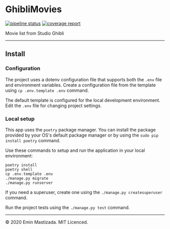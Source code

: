 # GhibliMovies
 [![pipeline status](https://gitlab.com/mastizada/ghiblimovies/badges/master/pipeline.svg)](https://gitlab.com/mastizada/ghiblimovies/-/commits/master) 
 [![coverage report](https://gitlab.com/mastizada/ghiblimovies/badges/master/coverage.svg)](https://gitlab.com/mastizada/ghiblimovies/-/commits/master) 

Movie list from Studio Ghibli

---

## Install

### Configuration

The project uses a dotenv configuration file that supports both the `.env` file and environment variables.
Create a configuration file from the template using `cp .env.template .env` command.

The default template is configured for the local development environment.
Edit the `.env` file for changing project settings.

### Local setup
This app uses the `poetry` package manager. You can install the package provided by your OS's default package manager or by using the `sudo pip install poetry` command.

Use these commands to setup and run the application in your local environment:

    poetry install
    poetry shell
    cp .env.template .env
    ./manage.py migrate
    ./manage.py runserver

If you need a superuser, create one using the `./manage.py createsuperuser` command.

Run the project tests using the `./manage.py test` command.

---

&copy; 2020 Emin Mastizada. MIT Licenced.
